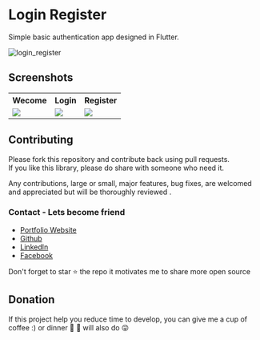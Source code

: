 # Login Register

Simple basic authentication app designed in Flutter.

![login_register](https://user-images.githubusercontent.com/47221267/92326375-43ef1700-f06f-11ea-8671-70c658237d0d.jpg)

## Screenshots




 <table style="width:100%">
  <tr>
    <th>Wecome</th>
    <th>Login</th>
    <th>Register</th>
  </tr>
  <tr>
    <td> <img src="https://user-images.githubusercontent.com/47221267/92327029-561f8400-f074-11ea-9916-eb919efb300b.jpg">  </td>
    <td> <img src="https://user-images.githubusercontent.com/47221267/92327087-d645e980-f074-11ea-8ea7-11139fc1f20d.jpg">   </td>
    <td> <img src="https://user-images.githubusercontent.com/47221267/92327103-f2e22180-f074-11ea-8819-3607cb93093e.jpg">   </td>

  </tr>
</table>


<a name="contributing"></a>
## Contributing
Please fork this repository and contribute back using pull requests. <BR>
If you like this library, please do share with someone who need it.

Any contributions, large or small, major features, bug fixes, are welcomed and appreciated but will be thoroughly reviewed .

<a name="contact"></a>
### Contact - Lets become friend

- [Portfolio Website](https://kulkarniatharva.github.io/)
- [Github](https://github.com/KulkarniAtharva)
- [LinkedIn](https://www.linkedin.com/in/atharva-kulkarni-146279187/)
- [Facebook](https://www.facebook.com/atharva.kulkarni.96343/)


Don't forget to star ⭐ the repo it motivates me to share more open source


<a name="donation"></a>
## Donation
If this project help you reduce time to develop, you can give me a cup of coffee :) or dinner 🍕 🍔 will also do 😜
